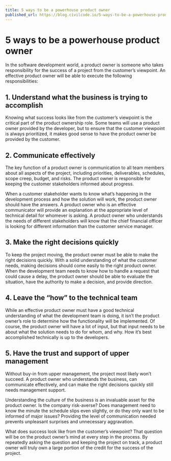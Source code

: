 ```yaml
---
title: 5 ways to be a powerhouse product owner
published_url: https://blog.civilcode.io/5-ways-to-be-a-powerhouse-product-owner-2064acf40d2c
---
```


# 5 ways to be a powerhouse product owner

In the software development world, a product owner is someone who takes responsibility for the
success of a project from the customer’s viewpoint. An effective product owner will be able to
execute the following responsibilities:

## 1. Understand what the business is trying to accomplish

Knowing what success looks like from the customer’s viewpoint is the critical part of the product
ownership role. Some teams will use a product owner provided by the developer, but to ensure that
the customer viewpoint is always prioritized, it makes good sense to have the product owner be
provided by the customer.

## 2. Communicate effectively

The key function of a product owner is communication to all team members about all aspects of the
project, including priorities, deliverables, schedules, scope creep, budget, and risks. The product
owner is responsible for keeping the customer stakeholders informed about progress.

When a customer stakeholder wants to know what’s happening in the development process and how the
solution will work, the product owner should have the answers. A product owner who is an effective
communicator will provide an explanation at the appropriate level of technical detail for whomever
is asking. A product owner who understands the needs of different stakeholders will know that the
chief financial officer is looking for different information than the customer service manager.

## 3. Make the right decisions quickly

To keep the project moving, the product owner must be able to make the right decisions quickly. With
a solid understanding of what the customer needs, making decisions should come easily to the right
product owner. When the development team needs to know how to handle a request that could cause a
delay, the product owner should be able to evaluate the situation, have the authority to make a
decision, and provide direction.

## 4. Leave the “how” to the technical team

While an effective product owner must have a good technical understanding of what the development
team is doing, it isn’t the product owner’s role to determine how the functionality will be
implemented. Of course, the product owner will have a lot of input, but that input needs to be about
what the solution needs to do for whom, and why. How it’s best accomplished technically is up to the
developers.

## 5. Have the trust and support of upper management

Without buy-in from upper management, the project most likely won’t succeed. A product owner who
understands the business, can communicate effectively, and can make the right decisions quickly
still needs management support.

Understanding the culture of the business is an invaluable asset for the product owner. Is the
company risk-averse? Does management need to know the minute the schedule slips even slightly, or do
they only want to be informed of major issues? Providing the level of communication needed prevents
unpleasant surprises and unnecessary aggravation.

What does success look like from the customer’s viewpoint? That question will be on the product
owner’s mind at every step in the process. By repeatedly asking the question and keeping the project
on track, a product owner will truly own a large portion of the credit for the success of the
project.